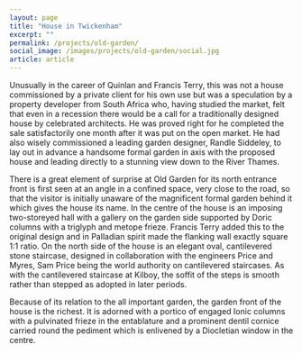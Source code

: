 ```yaml
---
layout: page
title: "House in Twickenham"
excerpt: ""
permalink: /projects/old-garden/
social_image: /images/projects/old-garden/social.jpg
article: article
---
```


<p>
	Unusually in the career of Quinlan and Francis Terry, this was not a house commissioned by a private client for his own use but was a speculation by a property developer from South Africa who, having studied the market, felt that even in a recession there would be a call for a traditionally designed house by celebrated architects. He was proved right for he completed the sale satisfactorily one month after it was put on the open market. He had also wisely commissioned a leading garden designer, Randle Siddeley,  to lay out in advance a handsome formal garden in axis with the proposed house and leading directly to a stunning view down to the River Thames.
</p><p>
	There is a great element of surprise at Old Garden for its north entrance front is first seen at an angle in a confined space, very close to the road, so that the visitor is initially unaware of the  magnificent formal garden behind it which gives the house its name. In the centre of the house is an imposing two-storeyed hall with a gallery on the garden side supported by Doric columns with a triglyph and metope frieze. Francis Terry added this to the original design and in Palladian spirit made the flanking wall exactly square 1:1 ratio. On the north side of the house is an elegant oval, cantilevered stone staircase, designed in collaboration with the engineers Price and Myres, Sam Price being the world authority on cantilevered staircases. As with the cantilevered staircase at Kilboy, the soffit of the steps is smooth rather than stepped as adopted in later periods.
</p><p>
	Because of its relation to the all important garden, the garden front of the house is the richest. It is adorned with a portico of engaged Ionic columns with a pulvinated frieze in the entablature and a prominent dentil cornice carried round the pediment which is enlivened by a Diocletian window in the centre.  
</p>

